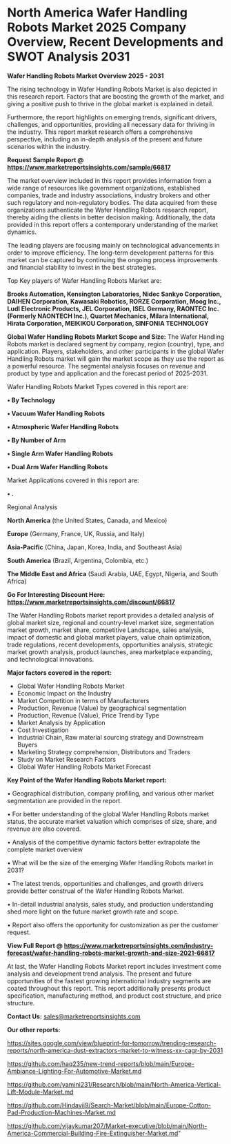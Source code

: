 # North America Wafer Handling Robots Market 2025 Company Overview, Recent Developments and SWOT Analysis 2031

<Strong> Wafer Handling Robots Market Overview 2025 - 2031</strong>

The rising technology in Wafer Handling Robots Market is also depicted in this research report. Factors that are boosting the growth of the market, and giving a positive push to thrive in the global market is explained in detail.

Furthermore, the report highlights on emerging trends, significant drivers, challenges, and opportunities, providing all necessary data for thriving in the industry. This report market research offers a comprehensive perspective, including an in-depth analysis of the present and future scenarios within the industry.

<strong>Request Sample Report @ <a href=https://www.marketreportsinsights.com/sample/66817>https://www.marketreportsinsights.com/sample/66817</a></strong>

The market overview included in this report provides information from a wide range of resources like government organizations, established companies, trade and industry associations, industry brokers and other such regulatory and non-regulatory bodies. The data acquired from these organizations authenticate the Wafer Handling Robots research report, thereby aiding the clients in better decision making. Additionally, the data provided in this report offers a contemporary understanding of the market dynamics.

The leading players are focusing mainly on technological advancements in order to improve efficiency. The long-term development patterns for this market can be captured by continuing the ongoing process improvements and financial stability to invest in the best strategies.

Top Key players of Wafer Handling Robots Market are:

<strong>Brooks Automation, Kensington Laboratories, Nidec Sankyo Corporation, DAIHEN Corporation, Kawasaki Robotics, RORZE Corporation, Moog Inc., Ludl Electronic Products, JEL Corporation, ISEL Germany, RAONTEC Inc. (Formerly NAONTECH Inc.), Quartet Mechanics, Milara International, Hirata Corporation, MEIKIKOU Corporation, SINFONIA TECHNOLOGY</strong>

<strong><b>Global Wafer Handling Robots Market Scope and Size:</b></strong>
The Wafer Handling Robots market is declared segment by company, region (country), type, and application. Players, stakeholders, and other participants in the global Wafer Handling Robots market will gain the market scope as they use the report as a powerful resource. The segmental analysis focuses on revenue and product by type and application and the forecast period of 2025-2031.

Wafer Handling Robots Market Types covered in this report are:

<strong>• By Technology

• Vacuum Wafer Handling Robots

• Atmospheric Wafer Handling Robots

• By Number of Arm

• Single Arm Wafer Handling Robots

• Dual Arm Wafer Handling Robots</strong>

Market Applications covered in this report are:

<strong>• .</strong> 

Regional Analysis

<strong>North America</strong> (the United States, Canada, and Mexico)

<strong>Europe</strong> (Germany, France, UK, Russia, and Italy)

<strong>Asia-Pacific</strong> (China, Japan, Korea, India, and Southeast Asia)

<strong>South America</strong> (Brazil, Argentina, Colombia, etc.)

<strong>The Middle East and Africa</strong> (Saudi Arabia, UAE, Egypt, Nigeria, and South Africa)

<strong>Go For Interesting Discount Here: <a href=https://www.marketreportsinsights.com/discount/66817>https://www.marketreportsinsights.com/discount/66817</a></strong>

The Wafer Handling Robots market report provides a detailed analysis of global market size, regional and country-level market size, segmentation market growth, market share, competitive Landscape, sales analysis, impact of domestic and global market players, value chain optimization, trade regulations, recent developments, opportunities analysis, strategic market growth analysis, product launches, area marketplace expanding, and technological innovations.

<strong><b>Major factors covered in the report:</b></strong>
<ul>
  <li>Global Wafer Handling Robots Market </li>
  <li>Economic Impact on the Industry</li>
  <li>Market Competition in terms of Manufacturers</li>
  <li>Production, Revenue (Value) by geographical segmentation</li>
  <li>Production, Revenue (Value), Price Trend by Type</li>
  <li>Market Analysis by Application</li>
  <li>Cost Investigation</li>
  <li>Industrial Chain, Raw material sourcing strategy and Downstream Buyers</li>
  <li>Marketing Strategy comprehension, Distributors and Traders</li>
  <li>Study on Market Research Factors</li>
  <li>Global Wafer Handling Robots Market Forecast</li>
</ul>

<strong><b>Key Point of the Wafer Handling Robots Market report:</b></strong>

• Geographical distribution, company profiling, and various other market segmentation are provided in the report.

• For better understanding of the global Wafer Handling Robots market status, the accurate market valuation which comprises of size, share, and revenue are also covered.

• Analysis of the competitive dynamic factors better extrapolate the complete market overview

• What will be the size of the emerging Wafer Handling Robots market in 2031?

• The latest trends, opportunities and challenges, and growth drivers provide better construal of the Wafer Handling Robots Market.

• In-detail industrial analysis, sales study, and production understanding shed more light on the future market growth rate and scope.

• Report also offers the opportunity for customization as per the customer request.

<strong><b>View Full Report @ <a href=https://www.marketreportsinsights.com/industry-forecast/wafer-handling-robots-market-growth-and-size-2021-66817>https://www.marketreportsinsights.com/industry-forecast/wafer-handling-robots-market-growth-and-size-2021-66817</a></b></strong>


At last, the Wafer Handling Robots Market report includes investment come analysis and development trend analysis. The present and future opportunities of the fastest growing international industry segments are coated throughout this report. This report additionally presents product specification, manufacturing method, and product cost structure, and price structure.

<strong>Contact Us:</strong>
sales@marketreportsinsights.com

<strong>Our other reports:</strong>

<a href=https://sites.google.com/view/blueprint-for-tomorrow/trending-research-reports/north-america-dust-extractors-market-to-witness-xx-cagr-by-2031>https://sites.google.com/view/blueprint-for-tomorrow/trending-research-reports/north-america-dust-extractors-market-to-witness-xx-cagr-by-2031</a>

<a href=https://github.com/haq235/new-trend-reports/blob/main/Europe-Ambiance-Lighting-For-Automotive-Market.md>https://github.com/haq235/new-trend-reports/blob/main/Europe-Ambiance-Lighting-For-Automotive-Market.md</a>

<a href=https://github.com/yamini231/Research/blob/main/North-America-Vertical-Lift-Module-Market.md>https://github.com/yamini231/Research/blob/main/North-America-Vertical-Lift-Module-Market.md</a>

<a href=https://github.com/Hindavii9/Search-Market/blob/main/Europe-Cotton-Pad-Production-Machines-Market.md>https://github.com/Hindavii9/Search-Market/blob/main/Europe-Cotton-Pad-Production-Machines-Market.md</a>

<a href=https://github.com/vijaykumar207/Market-executive/blob/main/North-America-Commercial-Building-Fire-Extinguisher-Market.md>https://github.com/vijaykumar207/Market-executive/blob/main/North-America-Commercial-Building-Fire-Extinguisher-Market.md</a>"
